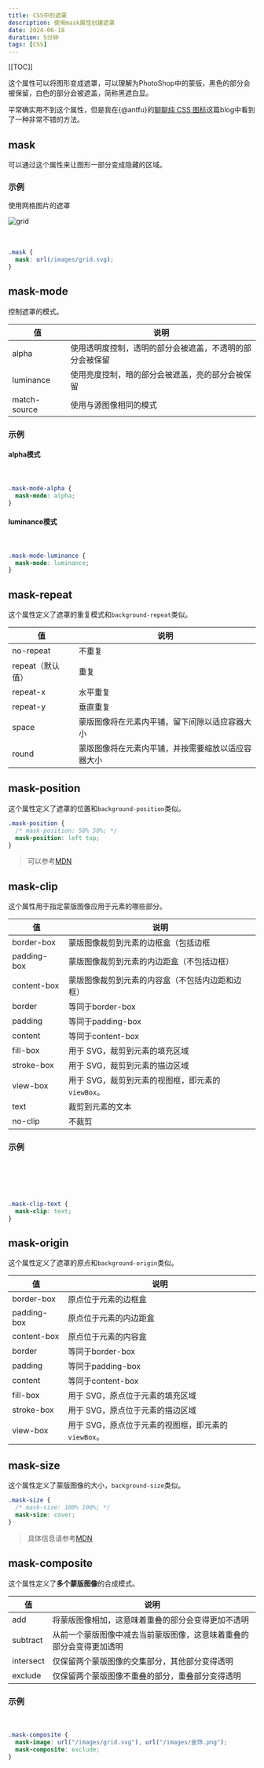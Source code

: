 ```yaml
---
title: CSS中的遮罩
description: 使用mask属性创建遮罩
date: 2024-06-18
duration: 5分钟
tags: [CSS]
---
```


[[TOC]]

这个属性可以将图形变成遮罩，可以理解为PhotoShop中的蒙版，黑色的部分会被保留，白色的部分会被遮盖，简称黑遮白显。

平常确实用不到这个属性，但是我在{@antfu}的[聊聊纯 CSS 图标](https://antfu.me/posts/icons-in-pure-css-zh)这篇blog中看到了一种非常不错的方法。

## mask

可以通过这个属性来让图形一部分变成隐藏的区域。

### 示例

使用网格图片的遮罩

![grid](/images/grid.svg)

<style>
  .mask {
    mask: url(/images/grid.svg);
  }
</style>
<img class="mask cursor-pointer" src="/images/明末行.png" alt="明末行" />

```css
.mask {
  mask: url(/images/grid.svg);
}
```

## mask-mode

控制遮罩的模式。

| 值 | 说明 |
| --- | --- |
| alpha | 使用透明度控制，透明的部分会被遮盖，不透明的部分会被保留 |
| luminance | 使用亮度控制，暗的部分会被遮盖，亮的部分会被保留 |
| match-source | 使用与源图像相同的模式 |

### 示例

<style>
  .mask-mode-alpha {
    mask-mode: alpha;
  }
  .mask-mode-luminance {
    mask-mode: luminance;
  }
</style>

#### alpha模式

<img class="mask mask-mode-alpha cursor-pointer" src="/images/金饰.png" alt="金饰">

```css
.mask-mode-alpha {
  mask-mode: alpha;
}
```

#### luminance模式

<img class="mask mask-mode-luminance cursor-pointer" src="/images/金饰.png" alt="金饰">

```css
.mask-mode-luminance {
  mask-mode: luminance;
}
```

## mask-repeat

这个属性定义了遮罩的重复模式和`background-repeat`类似。

| 值 | 说明 |
| --- | --- |
| no-repeat | 不重复 |
| repeat（默认值） | 重复 |
| repeat-x | 水平重复 |
| repeat-y | 垂直重复 |
| space | 蒙版图像将在元素内平铺，留下间隙以适应容器大小 |
| round | 蒙版图像将在元素内平铺，并按需要缩放以适应容器大小 |

## mask-position

这个属性定义了遮罩的位置和`background-position`类似。

```css
.mask-position {
  /* mask-position: 50% 50%; */
  mask-position: left top;
}
```

> 可以参考[MDN](https://developer.mozilla.org/en-US/docs/Web/CSS/mask-position)

## mask-clip

这个属性用于指定蒙版图像应用于元素的哪些部分。

| 值 | 说明 |
| --- | --- |
| border-box | 蒙版图像裁剪到元素的边框盒（包括边框 |
| padding-box | 蒙版图像裁剪到元素的内边距盒（不包括边框） |
| content-box | 蒙版图像裁剪到元素的内容盒（不包括内边距和边框） |
| border | 等同于border-box |
| padding | 等同于padding-box |
| content | 等同于content-box |
| fill-box | 用于 SVG，裁剪到元素的填充区域 |
| stroke-box | 用于 SVG，裁剪到元素的描边区域 |
| view-box | 用于 SVG，裁剪到元素的视图框，即元素的`viewBox`。 |
| text | 裁剪到元素的文本 |
| no-clip | 不裁剪 |

### 示例

<style>
  .mask-clip-text {
    mask-clip: text;
  }
</style>
<h1 class="text-4xl sm:text-6xl lg:text-9xl mask mask-clip-text">我是一个文本。</h1>

```css
.mask-clip-text {
  mask-clip: text;
}
```

## mask-origin

这个属性定义了遮罩的原点和`background-origin`类似。

| 值 | 说明 |
| --- | --- |
| border-box | 原点位于元素的边框盒 |
| padding-box | 原点位于元素的内边距盒 |
| content-box | 原点位于元素的内容盒 |
| border | 等同于border-box |
| padding | 等同于padding-box |
| content | 等同于content-box |
| fill-box | 用于 SVG，原点位于元素的填充区域 |
| stroke-box | 用于 SVG，原点位于元素的描边区域 |
| view-box | 用于 SVG，原点位于元素的视图框，即元素的`viewBox`。 |

## mask-size

这个属性定义了蒙版图像的大小，`background-size`类似。

```css
.mask-size {
  /* mask-size: 100% 100%; */
  mask-size: cover;
}
```

> 具体信息请参考[MDN](https://developer.mozilla.org/en-US/docs/Web/CSS/mask-size)

## mask-composite

这个属性定义了**多个蒙版图像**的合成模式。

| 值 | 说明 |
| --- | --- |
| add | 将蒙版图像相加，这意味着重叠的部分会变得更加不透明 |
| subtract | 从前一个蒙版图像中减去当前蒙版图像，这意味着重叠的部分会变得更加透明 |
| intersect | 仅保留两个蒙版图像的交集部分，其他部分变得透明 |
| exclude | 仅保留两个蒙版图像不重叠的部分，重叠部分变得透明 |

### 示例

<style>
  .mask-composite {
    mask-image: url("/images/grid.svg"), url("/images/金饰.png");
    mask-composite: exclude;
  }
</style>
<img class="mask mask-composite cursor-pointer" src="/images/金饰-1.png" alt="金饰">

```css
.mask-composite {
  mask-image: url("/images/grid.svg"), url("/images/金饰.png");
  mask-composite: exclude;
}
```
